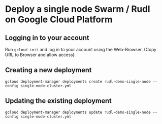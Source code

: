 # Deploy a single node Swarm / Rudl on Google Cloud Platform


## Logging in to your account

Run `gcloud init` and log in to your account using the Web-Browser. (Copy URL to Browser and allow 
access).

## Creating a new deployment

```
gcloud deployment-manager deployments create rudl-demo-single-node --config single-node-cluster.yml
```


## Updating the existing deployment

```
gcloud deployment-manager deployments update rudl-demo-single-node --config single-node-cluster.yml
```


